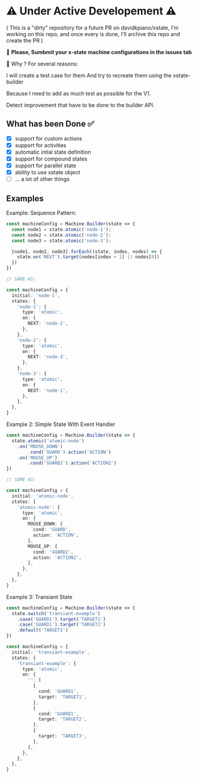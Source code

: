 # ⚠️ Under Active Developement ⚠️
( This is a "dirty" repository for a future PR on davidkpiano/xstate, I'm working on this repo, and once every is done, I'll archive this repo and create the PR )

🙏 **Please, Sumbmit your x-state machine configurations in the issues tab**

🤔 Why ? For several reasons:

I will create a test case for them
And try to recreate them using the xstate-builder

Because I need to add as much test as possible for the V1.

Detect improvement that have to be done to the builder API.

## What has been Done ✅

- [x] support for custom actions
- [x] support for activities
- [x] automatic intial state definition
- [x] support for compound states
- [x] support for parallel state
- [x] ability to use xstate object
- [ ] ... a lot of other things

## Examples

Example: Sequence Pattern:

```ts
const machineConfig = Machine.Builder(state => {
  const node1 = state.atomic('node-1');
  const node2 = state.atomic('node-2');
  const node3 = state.atomic('node-3');

  [node1, node2, node3].forEach((state, index, nodes) => {
    state.on('NEXT').target(nodes[index + 1] || nodes[0])
  })
})

// SAME AS:

const machineConfig = {
  initial: 'node-1',
  states: {
    'node-1': {
      type: 'atomic',
      on: {
        NEXT: 'node-2',
      },
    },
    'node-2': {
      type: 'atomic',
      on: {
        NEXT: 'node-3',
      },
    },
    'node-3': {
      type: 'atomic',
      on: {
        NEXT: 'node-1',
      },
    },
  },
}
```

Example 2: Simple State With Event Handler

```ts
const machineConfig = Machine.Builder(state => {
  state.atomic('atomic-node')
    .on('MOUSE_DOWN')
        .cond('GUARD').action('ACTION')
    .on('MOUSE_UP')
        .cond('GUARD2').action('ACTION2')
})

// SAME AS:

const machineConfig = {
  initial: 'atomic-node',
  states: {
    'atomic-node': {
      type: 'atomic',
      on: {
        MOUSE_DOWN: {
          cond: 'GUARD',
          action: 'ACTION',
        },
        MOUSE_UP: {
          cond: 'GUARD2',
          action: 'ACTION2',
        },
      },
    },
  },
}
```

Example 3: Transiant State

```ts
const machineConfig = Machine.Builder(state => {
  state.switch('transiant-example')
    .case('GUARD1').target('TARGET1')
    .case('GUARD1').target('TARGET2')
    .default('TARGET3')
})

const machineConfig = {
  initial: 'transiant-example',
  states: {
    'transiant-example': {
      type: 'atomic',
      on: {
        '': [
          {
            cond: 'GUARD1',
            target: 'TARGET1',
          },
          {
            cond: 'GUARD1',
            target: 'TARGET2',
          },
          {
            target: 'TARGET3',
          },
        ],
      },
    },
  },
}
```
